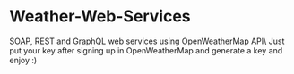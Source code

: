 # Weather-Web-Services
SOAP, REST and GraphQL web services using OpenWeatherMap API\\
Just put your key after signing up in OpenWeatherMap and generate a key and enjoy :)
